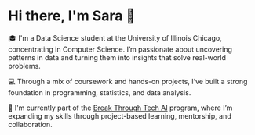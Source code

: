 # Hi there, I'm Sara 👋

🎓 I'm a Data Science student at the University of Illinois Chicago, concentrating in Computer Science. I’m passionate about uncovering patterns in data and turning them into insights that solve real-world problems.

💻 Through a mix of coursework and hands-on projects, I’ve built a strong foundation in programming, statistics, and data analysis. 

🚀 I'm currently part of the [Break Through Tech AI](https://www.breakthroughtech.org/ai/) program, where I’m expanding my skills through project-based learning, mentorship, and collaboration.
